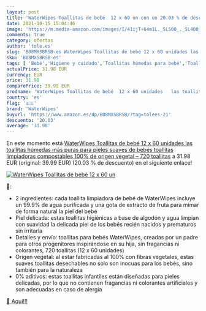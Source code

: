 ```yaml
---
layout: post
title: 'WaterWipes Toallitas de bebé  12 x 60 un con un 20.03 % de descuento'
date: 2021-10-15 15:04:46
image: 'https://m.media-amazon.com/images/I/41ijT+64m1L._SL500_._SL400_.jpg'
comments: true
category: ofertas
author: 'tole.es'
slug: 'B08MXSBRSB-es WaterWipes Toallitas de bebé 12 x 60 unidades las...'
sku: 'B08MXSBRSB-es'
tags: [ 'Bebé','Higiene y cuidado','Toallitas húmedas para bebé','Toallitas y accesorios para bebé','bebé','bebés','waterwipes', ]
actualPrice: 31.98 EUR
currency: EUR
price: 31.98
comparePrice: 39.99 EUR
prodname: 'WaterWipes Toallitas de bebé  12 x 60 unidades   las toallitas húmedas más puras para pieles suaves de bebés  toallitas limpiadoras compostables 100% de origen vegetal – 720 toallitas'
country: 'es'
flag: '🇪🇸'
brand: 'WaterWipes'
buyurl: 'https://www.amazon.es/dp/B08MXSBRSB/?tag=tolees-21'
descuento: '20.03'
average: '31.98'
---
```


En este momento está [WaterWipes Toallitas de bebé  12 x 60 unidades   las toallitas húmedas más puras para pieles suaves de bebés  toallitas limpiadoras compostables 100% de origen vegetal – 720 toallitas](https://www.amazon.es/dp/B08MXSBRSB/?tag=tolees-21) a 31.98 EUR (original: 39.99 EUR) (20.03 %  de descuento) en el siguiente enlace!

[![WaterWipes Toallitas de bebé  12 x 60 un](https://m.media-amazon.com/images/I/41ijT+64m1L._SL500_._SL400_.jpg)](https://www.amazon.es/dp/B08MXSBRSB/?tag=tolees-21)

🔎:

- 2 ingredientes: cada toallita limpiadora de bebé de WaterWipes incluye un 99.9% de agua purificada y una gota de extracto de fruta para mimar de forma natural la piel del bebé
- Piel delicada: estas toallitas higiénicas a base de algodón y agua limpian con suavidad la delicada piel de los bebés recién nacidos y prematuros sin irritarla
- Detalles y envío: toallitas para bebés WaterWipes, creadas por un padre para otros progenitores inspirándose en su hija, sin fragancias ni colorantes, 720 toallitas (12 x 60 unidades)
- Origen vegetal: al estar fabricadas al 100% con fibras vegetales, estas suaves toallitas desechables no solo son inocuas para los bebés, sino también para la naturaleza
- 0% aditivos: estas toallitas infantiles están diseñadas para pieles delicadas, por lo que no contienen fragancias ni colorantes artificiales y son adecuadas en caso de alergia

[🛒 Aquí!!!](https://www.amazon.es/dp/B08MXSBRSB/?tag=tolees-21)
